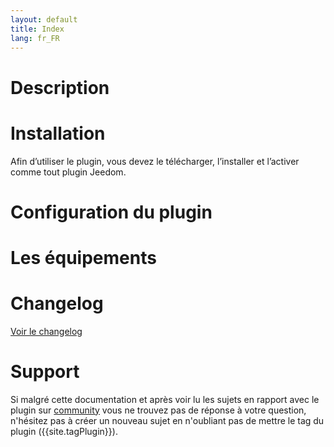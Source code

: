 ```yaml
---
layout: default
title: Index
lang: fr_FR
---
```


# Description



# Installation

Afin d’utiliser le plugin, vous devez le télécharger, l’installer et l’activer comme tout plugin Jeedom.


# Configuration du plugin



# Les équipements




# Changelog

[Voir le changelog](./changelog)

# Support

Si malgré cette documentation et après voir lu les sujets en rapport avec le plugin sur [community]({{site.forum}}) vous ne trouvez pas de réponse à votre question, n'hésitez pas à créer un nouveau sujet en n'oubliant pas de mettre le tag du plugin ({{site.tagPlugin}}).
